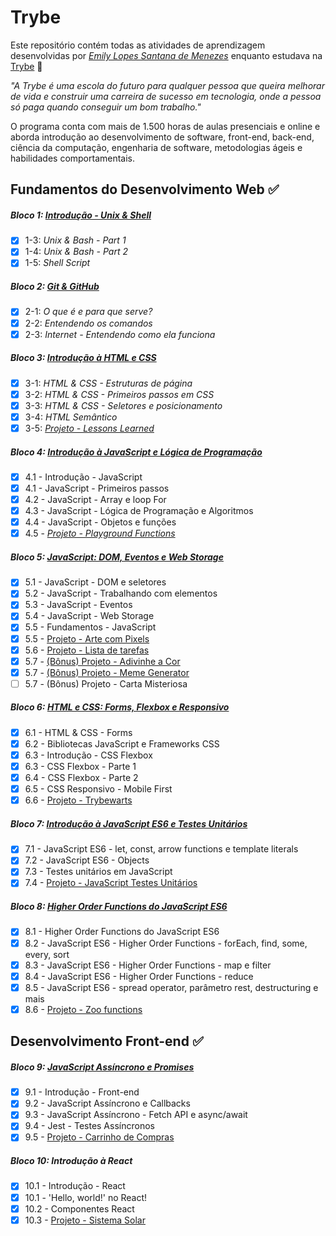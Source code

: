 # Trybe

Este repositório contém todas as atividades de aprendizagem desenvolvidas por _[Emily Lopes Santana de Menezes](https://www.linkedin.com/in/emilydemenezes/)_ enquanto estudava na [Trybe](https://www.betrybe.com/) :rocket:

_"A Trybe é uma escola do futuro para qualquer pessoa que queira melhorar de vida e construir uma carreira de sucesso em tecnologia, onde a pessoa só paga quando conseguir um bom trabalho."_

O programa conta com mais de 1.500 horas de aulas presenciais e online e aborda introdução ao desenvolvimento de software, front-end, back-end, ciência da computação, engenharia de software, metodologias ágeis e habilidades comportamentais.

## Fundamentos do Desenvolvimento Web :white_check_mark:

##### Bloco 1: [Introdução - Unix & Shell](https://github.com/emilylmenezes/trybe--exercises/tree/master/fundamentos/bloco-01-unix-%26-bash)

- [x] 1-3: _Unix & Bash - Part 1_
- [x] 1-4: _Unix & Bash - Part 2_
- [x] 1-5: _Shell Script_  

##### Bloco 2: [Git & GitHub](https://github.com/emilylmenezes/trybe--exercises/tree/master/fundamentos/bloco-02-Git%20%26%20Github-Internet)

- [x] 2-1: _O que é e para que serve?_
- [x] 2-2: _Entendendo os comandos_
- [x] 2-3: _Internet - Entendendo como ela funciona_

##### Bloco 3: [Introdução à HTML e CSS](https://github.com/emilylmenezes/trybe--exercises/tree/master/fundamentos/bloco-3-introducao-a-html-e-css)

- [x] 3-1: _HTML & CSS - Estruturas de página_
- [x] 3-2: _HTML & CSS - Primeiros passos em CSS_
- [x] 3-3: _HTML & CSS - Seletores e posicionamento_
- [x] 3-4: _HTML Semântico_
- [X] 3-5: _[Projeto - Lessons Learned](https://github.com/tryber/sd-022-a-project-lessons-learned/pull/68)_

##### Bloco 4: [Introdução à JavaScript e Lógica de Programação](https://github.com/emilylmenezes/trybe--exercises/tree/master/fundamentos/bloco-4-introducao-a-javascript-e-logica-de-programacao)
- [x] 4.1 - Introdução - JavaScript
- [x] 4.1 - JavaScript - Primeiros passos
- [x] 4.2 - JavaScript - Array e loop For
- [x] 4.3 - JavaScript - Lógica de Programação e Algoritmos
- [x] 4.4 - JavaScript - Objetos e funções
- [x] 4.5 - _[Projeto - Playground Functions](https://github.com/tryber/sd-022-a-project-playground-functions/tree/emily-menezes-playground-functions)_

##### Bloco 5: [JavaScript: DOM, Eventos e Web Storage](https://github.com/emilylmenezes/trybe--exercises/tree/master/fundamentos/bloco-5-javascript-dom-eventos-e-web-storage)
- [x] 5.1 - JavaScript - DOM e seletores
- [x] 5.2 - JavaScript - Trabalhando com elementos
- [x] 5.3 - JavaScript - Eventos
- [x] 5.4 - JavaScript - Web Storage
- [x] 5.5 - Fundamentos - JavaScript 
- [x] 5.5 - [Projeto - Arte com Pixels](https://github.com/tryber/sd-022-a-project-pixels-art/tree/emily-menezes-project-pixels-art)
- [x] 5.6 - [Projeto - Lista de tarefas](https://github.com/tryber/sd-022-a-project-todo-list/tree/emily-menezes-todo-list)
- [x] 5.7 - [(Bônus) Projeto - Adivinhe a Cor](https://github.com/tryber/sd-022-a-project-color-guess/tree/emily-menezes-color-guess)
- [x] 5.7 - [(Bônus) Projeto - Meme Generator](https://github.com/tryber/sd-022-a-project-mistery-letter/tree/emily-menezes-mistery-letter)
- [ ] 5.7 - (Bônus) Projeto - Carta Misteriosa

##### Bloco 6: [HTML e CSS: Forms, Flexbox e Responsivo](https://github.com/emilylmenezes/trybe--exercises/tree/master/fundamentos/bloco-6-html-e-css-forms-flexbox-e-responsivo)
- [x] 6.1 - HTML & CSS - Forms
- [x] 6.2 - Bibliotecas JavaScript e Frameworks CSS
- [x] 6.3 - Introdução - CSS Flexbox
- [x] 6.3 - CSS Flexbox - Parte 1
- [x] 6.4 - CSS Flexbox - Parte 2
- [x] 6.5 - CSS Responsivo - Mobile First
- [x] 6.6 - [Projeto - Trybewarts](https://github.com/tryber/sd-022-a-project-trybewarts/tree/emily-menezes-trybewarts)

##### Bloco 7: [Introdução à JavaScript ES6 e Testes Unitários](https://github.com/emilylmenezes/trybe--exercises/tree/master/fundamentos/bloco-7-introducao-a-javascript-es6-e-testes-unitarios)
- [x] 7.1 - JavaScript ES6 - let, const, arrow functions e template literals
- [x] 7.2 - JavaScript ES6 - Objects
- [x] 7.3 - Testes unitários em JavaScript
- [x] 7.4 - [Projeto - JavaScript Testes Unitários](https://github.com/tryber/sd-022-a-project-js-unit-tests/tree/emily-menezes-project-js-unit-test)

##### Bloco 8: [Higher Order Functions do JavaScript ES6](https://github.com/emilylmenezes/trybe--exercises/tree/master/fundamentos/bloco-8-higher-order-functions-do-javascript-es6)
- [x] 8.1 - Higher Order Functions do JavaScript ES6
- [x] 8.2 - JavaScript ES6 - Higher Order Functions - forEach, find, some, every, sort
- [x] 8.3 - JavaScript ES6 - Higher Order Functions - map e filter
- [x] 8.4 - JavaScript ES6 - Higher Order Functions - reduce
- [x] 8.5 - JavaScript ES6 - spread operator, parâmetro rest, destructuring e mais
- [x] 8.6 - [Projeto - Zoo functions](https://github.com/tryber/sd-022-a-project-zoo-functions/pull/75)

## Desenvolvimento Front-end :white_check_mark:

##### Bloco 9: [JavaScript Assíncrono e Promises](https://github.com/emilylmenezes/trybe--exercises/tree/master/front%20end/bloco-9-javascript-e-testes-assincronos)
- [x] 9.1 - Introdução - Front-end
- [x] 9.2 - JavaScript Assíncrono e Callbacks
- [x] 9.3 - JavaScript Assíncrono - Fetch API e async/await
- [x] 9.4 - Jest - Testes Assíncronos
- [x] 9.5 - [Projeto - Carrinho de Compras]([https://github.com/tryber/sd-015-a-project-shopping-cart/pull/4](https://github.com/tryber/sd-022-a-project-shopping-cart/pull/21))

##### Bloco 10: Introdução à React
- [x] 10.1 - Introdução - React
- [x] 10.1 - 'Hello, world!' no React!
- [x] 10.2 - Componentes React
- [x] 10.3 - [Projeto - Sistema Solar]()

